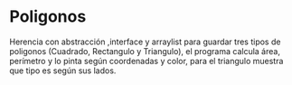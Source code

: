 # Poligonos
Herencia con abstracción ,interface y arraylist para guardar tres tipos de poligonos (Cuadrado, Rectangulo y Triangulo), el programa calcula área, perímetro y lo pinta según coordenadas y color, para el triangulo muestra que tipo es según sus lados.
